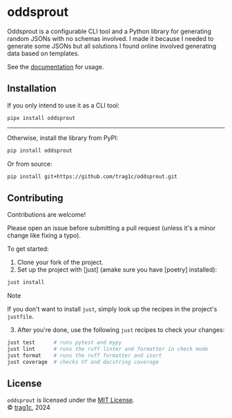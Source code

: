 # oddsprout

Oddsprout is a configurable CLI tool and a Python library for generating random JSONs
with no schemas involved. I made it because I needed to generate some JSONs but all
solutions I found online involved generating data based on templates.

See the [documentation] for usage.

## Installation
If you only intend to use it as a CLI tool:
```sh
pipx install oddsprout
```

---

Otherwise, install the library from PyPI:
```sh
pip install oddsprout
```
Or from source:
```sh
pip install git+https://github.com/trag1c/oddsprout.git
```

## Contributing

Contributions are welcome!

Please open an issue before submitting a pull request (unless it's a minor change like
fixing a typo).

To get started:
1. Clone your fork of the project.
2. Set up the project with [just] (amake sure you have [poetry] installed):
```sh
just install
```

> [!Note]
> If you don't want to install `just`, simply look up the recipes
> in the project's `justfile`.

3. After you're done, use the following `just` recipes to check your changes:
```sh
just test      # runs pytest and mypy
just lint      # runs the ruff linter and formatter in check mode
just format    # runs the ruff formatter and isort
just coverage  # checks UT and docstring coverage
```

## License
`oddsprout` is licensed under the [MIT License].  
© [trag1c], 2024

[MIT License]: https://opensource.org/license/mit/
[trag1c]: https://github.com/trag1c/
[documentation]: https://trag1c.github.io/oddsprout

